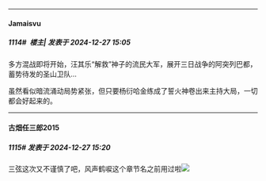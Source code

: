 ﻿
*****

####  Jamaisvu  
##### 1114#         楼主| 发表于 2024-12-27 15:05

多方混战即将开始，汪其乐“解救”神子的流民大军，展开三日战争的阿突列巴都，蓄势待发的圣山卫队...

虽然看似暗流涌动局势紧张，但只要杨衍哈金练成了誓火神卷出来主持大局，一切都会好起来的。


*****

####  古畑任三郎2015  
##### 1115#       发表于 2024-12-27 15:20

三弦这次又不谨慎了吧，风声鹤唳这个章节名之前用过啦<img src="https://static.saraba1st.com/image/smiley/face2017/067.png" referrerpolicy="no-referrer">

